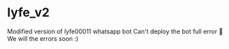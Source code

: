 # lyfe_v2
Modified version of lyfe00011 whatsapp bot 
Can't deploy the bot full error 🥵
We will the errors soon :)
